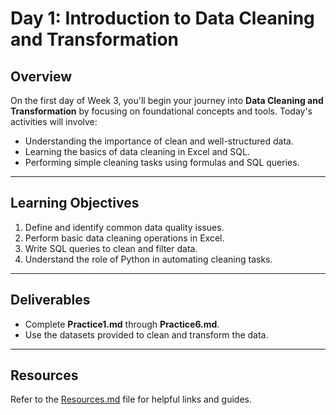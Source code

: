 # Day 1: Introduction to Data Cleaning and Transformation

## Overview
On the first day of Week 3, you'll begin your journey into **Data Cleaning and Transformation** by focusing on foundational concepts and tools. Today's activities will involve:
- Understanding the importance of clean and well-structured data.
- Learning the basics of data cleaning in Excel and SQL.
- Performing simple cleaning tasks using formulas and SQL queries.

---

## Learning Objectives
1. Define and identify common data quality issues.
2. Perform basic data cleaning operations in Excel.
3. Write SQL queries to clean and filter data.
4. Understand the role of Python in automating cleaning tasks.

---

## Deliverables
- Complete **Practice1.md** through **Practice6.md**.
- Use the datasets provided to clean and transform the data.

---

## Resources
Refer to the [Resources.md](../../Resources.md) file for helpful links and guides.
